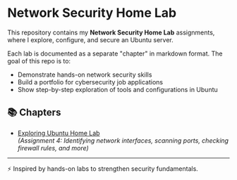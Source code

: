 # Network Security Home Lab

This repository contains my **Network Security Home Lab** assignments, where I explore, configure, and secure an Ubuntu server.  

Each lab is documented as a separate "chapter" in markdown format. The goal of this repo is to:
- Demonstrate hands-on network security skills
- Build a portfolio for cybersecurity job applications
- Show step-by-step exploration of tools and configurations in Ubuntu

## 📚 Chapters
- [Exploring Ubuntu Home Lab](Exploring_Ubuntu_Home_Lab.md)  
*(Assignment 4: Identifying network interfaces, scanning ports, checking firewall rules, and more)*

---

⚡ Inspired by hands-on labs to strengthen security fundamentals.
